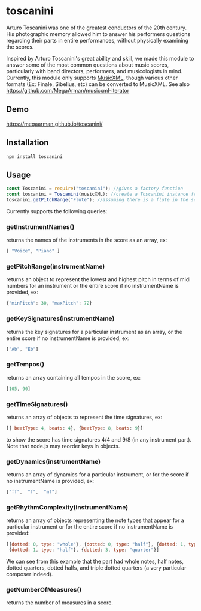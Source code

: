 # toscanini 
Arturo Toscanini was one of the greatest conductors of the 20th century. His photographic memory allowed him to answer his performers questions regarding their parts in entire performances, without physically examining the scores. 

Inspired by Arturo Toscanini's great ability and skill, we made this module to answer some of the most common questions about music scores, particularly with band directors, performers, and musicologists in mind.
Currently, this module only supports [MusicXML](https://en.wikipedia.org/wiki/MusicXML), though various other formats (Ex: Finale, Sibelius, etc) can be converted to MusicXML. See also https://github.com/MegaArman/musicxml-iterator

## Demo
https://megaarman.github.io/toscanini/

## Installation <a name="installation"></a>
```
npm install toscanini
```

## Usage

```javascript
const Toscanini = require("toscanini"); //gives a factory function
const toscanini = Toscanini(musicXML); //create a Toscanini instance from a MusicXML string
toscanini.getPitchRange("Flute"); //assuming there is a flute in the score, see getInstrumentNames()
```

Currently supports the following queries:
### getInstrumentNames()
returns the names of the instruments in the score as an array, ex:
```javascript
[ "Voice", "Piano" ]
```

### getPitchRange(instrumentName)
returns an object to represent the lowest and highest pitch in terms of midi numbers for an instrument or the entire score if no instrumentName is provided, ex:
```javascript
{"minPitch": 30, "maxPitch": 72}
```

### getKeySignatures(instrumentName)
returns the key signatures for a particular instrument as an array, or the entire score if no instrumentName is provided, ex:
```javascript
["Ab", "Eb"]
```
  
### getTempos()
returns an array containing all tempos in the score, ex:
```javascript
[105, 90]
```

### getTimeSignatures()
returns an array of objects to represent the time signatures, ex:
```javascript
[{ beatType: 4, beats: 4}, {beatType: 8, beats: 9}] 
```
to show the score has time signatures 4/4 and 9/8 (in any instrument part). Note that node.js may reorder keys in objects.

### getDynamics(instrumentName)
returns an array of dynamics for a particular instrument, or for the score if no instrumentName is provided, ex:
```javascript
["ff",  "f",  "mf"] 
```

### getRhythmComplexity(instrumentName)
returns an array of objects representing the note types that appear for a particular instrument or for the entire score if no instrumentName is provided:

```javascript
[{dotted: 0, type: "whole"}, {dotted: 0, type: "half"}, {dotted: 1, type: "quarter"},
 {dotted: 1, type: "half"}, {dotted: 3, type: "quarter"}]
```
We can see from this example that the part had whole notes, half notes, dotted quarters, dotted halfs, and triple dotted quarters (a very particular composer indeed).

### getNumberOfMeasures()
returns the number of measures in a score.
